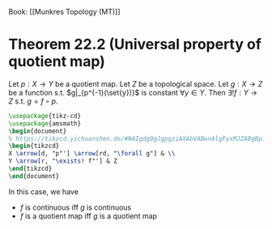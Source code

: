 Book: [[Munkres Topology (MT)]]
# Theorem 22.2 (Universal property of quotient map)
Let $p:X\to Y$ be a quotient map.
Let $Z$ be a topological space.
Let $g:X\to Z$ be a function s.t. $g|_{p^{-1}(\set{y})}$ is constant $\forall y\in Y$.
Then $\exists!f:Y\to Z$ s.t. $g=f\circ p$.
```tikz
\usepackage{tikz-cd}
\usepackage{amsmath}
\begin{document}
% https://tikzcd.yichuanshen.de/#N4Igdg9gJgpgziAXAbVABwnAlgFyxMJZABgBpiBdUkANwEMAbAVxiRAA0QBfU9TXfIRRkAjFVqMWbAJrdeIDNjwEiI0mOr1mrRCABa3cTCgBzeEVAAzAE4QAtkjIgcEJGona2aENQZ0ARjAMAAr8ykIg1lgmABY4cla2DojuLkgATJqSOiAAOrkwAB5YcDhwAIQABJY+IH6BIWGCbFGx8TyJ9o7UaYiZHlK6+ZYQ1owMlSaGXEA
\begin{tikzcd}
X \arrow[d, "p"'] \arrow[rd, "\forall g"] & \\
Y \arrow[r, "\exists! f"'] & Z
\end{tikzcd}
\end{document}
```
In this case, we have
- $f$ is continuous iff $g$ is continuous
- $f$ is a quotient map iff $g$ is a quotient map